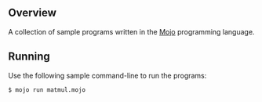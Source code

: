 ## Overview

A collection of sample programs written in the [Mojo](https://docs.modular.com/mojo/programming-manual.html) programming language.

## Running 

Use the following sample command-line to run the programs:

```bash
$ mojo run matmul.mojo
```

